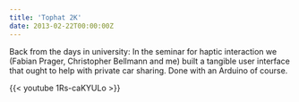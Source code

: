 ```yaml
---
title: 'Tophat 2K'
date: 2013-02-22T00:00:00Z
---
```


Back from the days in university: In the seminar for haptic interaction we (Fabian Prager, Christopher Bellmann and me) built a tangible user interface that ought to help with private car sharing. Done with an Arduino of course.

{{< youtube 1Rs-caKYULo >}}
